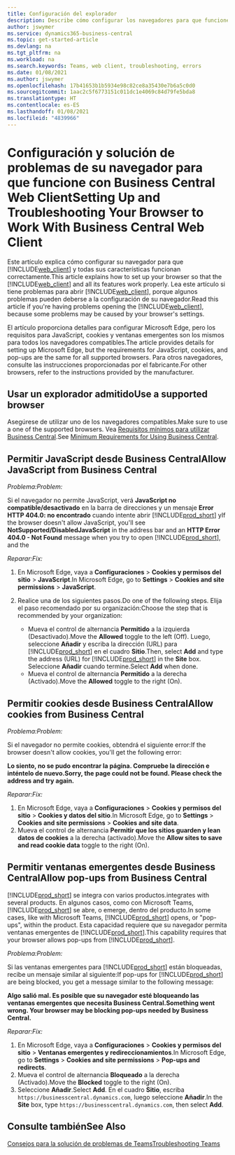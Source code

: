 ```yaml
---
title: Configuración del explorador
description: Describe cómo configurar los navegadores para que funcionen con Business Central y los productos que se integran con él.
author: jswymer
ms.service: dynamics365-business-central
ms.topic: get-started-article
ms.devlang: na
ms.tgt_pltfrm: na
ms.workload: na
ms.search.keywords: Teams, web client, troubleshooting, errors
ms.date: 01/08/2021
ms.author: jswymer
ms.openlocfilehash: 17b41653b1b5934e98c82ce8a35430e7b6a5c0d0
ms.sourcegitcommit: 1aac2c5f6773151c011dc1e4069c84d79fe5bda8
ms.translationtype: HT
ms.contentlocale: es-ES
ms.lasthandoff: 01/08/2021
ms.locfileid: "4839966"
---
```

# <a name="setting-up-and-troubleshooting-your-browser-to-work-with-business-central-web-client"></a><span data-ttu-id="eb0ee-103">Configuración y solución de problemas de su navegador para que funcione con Business Central Web Client</span><span class="sxs-lookup"><span data-stu-id="eb0ee-103">Setting Up and Troubleshooting Your Browser to Work With Business Central Web Client</span></span>

<span data-ttu-id="eb0ee-104">Este artículo explica cómo configurar su navegador para que [!INCLUDE[web_client](includes/web_client.md)] y todas sus características funcionan correctamente.</span><span class="sxs-lookup"><span data-stu-id="eb0ee-104">This article explains how to set up your browser so that the [!INCLUDE[web_client](includes/web_client.md)] and all its features work properly.</span></span> <span data-ttu-id="eb0ee-105">Lea este artículo si tiene problemas para abrir [!INCLUDE[web_client](includes/web_client.md)], porque algunos problemas pueden deberse a la configuración de su navegador.</span><span class="sxs-lookup"><span data-stu-id="eb0ee-105">Read this article if you're having problems opening the [!INCLUDE[web_client](includes/web_client.md)], because some problems may be caused by your browser's settings.</span></span>

<span data-ttu-id="eb0ee-106">El artículo proporciona detalles para configurar Microsoft Edge, pero los requisitos para JavaScript, cookies y ventanas emergentes son los mismos para todos los navegadores compatibles.</span><span class="sxs-lookup"><span data-stu-id="eb0ee-106">The article provides details for setting up Microsoft Edge, but the requirements for JavaScript, cookies, and pop-ups are the same for all supported browsers.</span></span> <span data-ttu-id="eb0ee-107">Para otros navegadores, consulte las instrucciones proporcionadas por el fabricante.</span><span class="sxs-lookup"><span data-stu-id="eb0ee-107">For other browsers, refer to the instructions provided by the manufacturer.</span></span>  

## <a name="use-a-supported-browser"></a><span data-ttu-id="eb0ee-108">Usar un explorador admitido</span><span class="sxs-lookup"><span data-stu-id="eb0ee-108">Use a supported browser</span></span>

<span data-ttu-id="eb0ee-109">Asegúrese de utilizar uno de los navegadores compatibles.</span><span class="sxs-lookup"><span data-stu-id="eb0ee-109">Make sure to use a one of the supported browsers.</span></span> <span data-ttu-id="eb0ee-110">Vea [Requisitos mínimos para utilizar Business Central](product-requirements.md#recommended-browsers).</span><span class="sxs-lookup"><span data-stu-id="eb0ee-110">See [Minimum Requirements for Using Business Central](product-requirements.md#recommended-browsers).</span></span>  

## <a name="allow-javascript-from-business-central"></a><span data-ttu-id="eb0ee-111">Permitir JavaScript desde Business Central</span><span class="sxs-lookup"><span data-stu-id="eb0ee-111">Allow JavaScript from Business Central</span></span>

<span data-ttu-id="eb0ee-112">*Problema:*</span><span class="sxs-lookup"><span data-stu-id="eb0ee-112">*Problem:*</span></span>

<span data-ttu-id="eb0ee-113">Si el navegador no permite JavaScript, verá **JavaScript no compatible/desactivado** en la barra de direcciones y un mensaje **Error HTTP 404.0: no encontrado** cuando intente abrir [!INCLUDE[prod_short](includes/prod_short.md)] y</span><span class="sxs-lookup"><span data-stu-id="eb0ee-113">If the browser doesn't allow JavaScript, you'll see **NotSupported/DisabledJavaScript** in the address bar and an **HTTP Error 404.0 - Not Found** message when you try to open [!INCLUDE[prod_short](includes/prod_short.md)], and the</span></span> 

<!-- http://localhost:8080/NotSupported/DisabledJavaScript HTTP Error 404.0 - Not Found
The resource you are looking for has been removed, had its name changed, or is temporarily unavailable. -->

<span data-ttu-id="eb0ee-114">*Reparar:*</span><span class="sxs-lookup"><span data-stu-id="eb0ee-114">*Fix:*</span></span>

1. <span data-ttu-id="eb0ee-115">En Microsoft Edge, vaya a **Configuraciones** > **Cookies y permisos del sitio** > **JavaScript**.</span><span class="sxs-lookup"><span data-stu-id="eb0ee-115">In Microsoft Edge, go to **Settings** > **Cookies and site permissions** > **JavaScript**.</span></span>
2. <span data-ttu-id="eb0ee-116">Realice una de los siguientes pasos.</span><span class="sxs-lookup"><span data-stu-id="eb0ee-116">Do one of the following steps.</span></span> <span data-ttu-id="eb0ee-117">Elija el paso recomendado por su organización:</span><span class="sxs-lookup"><span data-stu-id="eb0ee-117">Choose the step that is recommended by your organization:</span></span>

    - <span data-ttu-id="eb0ee-118">Mueva el control de alternancia **Permitido** a la izquierda (Desactivado).</span><span class="sxs-lookup"><span data-stu-id="eb0ee-118">Move the **Allowed** toggle to the left (Off).</span></span> <span data-ttu-id="eb0ee-119">Luego, seleccione **Añadir** y escriba la dirección (URL) para [!INCLUDE[prod_short](includes/prod_short.md)] en el cuadro **Sitio**.</span><span class="sxs-lookup"><span data-stu-id="eb0ee-119">Then, select **Add** and type the address (URL) for [!INCLUDE[prod_short](includes/prod_short.md)] in the **Site** box.</span></span> <span data-ttu-id="eb0ee-120">Seleccione **Añadir** cuando termine.</span><span class="sxs-lookup"><span data-stu-id="eb0ee-120">Select **Add** when done.</span></span>
    - <span data-ttu-id="eb0ee-121">Mueva el control de alternancia **Permitido** a la derecha (Activado).</span><span class="sxs-lookup"><span data-stu-id="eb0ee-121">Move the **Allowed** toggle to the right (On).</span></span>

## <a name="allow-cookies-from-business-central"></a><span data-ttu-id="eb0ee-122">Permitir cookies desde Business Central</span><span class="sxs-lookup"><span data-stu-id="eb0ee-122">Allow cookies from Business Central</span></span>

<span data-ttu-id="eb0ee-123">*Problema:*</span><span class="sxs-lookup"><span data-stu-id="eb0ee-123">*Problem:*</span></span>

<span data-ttu-id="eb0ee-124">Si el navegador no permite cookies, obtendrá el siguiente error:</span><span class="sxs-lookup"><span data-stu-id="eb0ee-124">If the browser doesn't allow cookies, you'll get the following error:</span></span>

<span data-ttu-id="eb0ee-125">**Lo siento, no se pudo encontrar la página. Compruebe la dirección e inténtelo de nuevo.**</span><span class="sxs-lookup"><span data-stu-id="eb0ee-125">**Sorry, the page could not be found. Please check the address and try again.**</span></span> 

<span data-ttu-id="eb0ee-126">*Reparar:*</span><span class="sxs-lookup"><span data-stu-id="eb0ee-126">*Fix:*</span></span>

1. <span data-ttu-id="eb0ee-127">En Microsoft Edge, vaya a **Configuraciones** > **Cookies y permisos del sitio** > **Cookies y datos del sitio**.</span><span class="sxs-lookup"><span data-stu-id="eb0ee-127">In Microsoft Edge, go to **Settings** > **Cookies and site permissions** > **Cookies and site data**.</span></span>
2. <span data-ttu-id="eb0ee-128">Mueva el control de alternancia **Permitir que los sitios guarden y lean datos de cookies** a la derecha (activado).</span><span class="sxs-lookup"><span data-stu-id="eb0ee-128">Move the **Allow sites to save and read cookie data** toggle to the right (On).</span></span>  

## <a name="allow-pop-ups-from-business-central"></a><a name="popup"></a><span data-ttu-id="eb0ee-129">Permitir ventanas emergentes desde Business Central</span><span class="sxs-lookup"><span data-stu-id="eb0ee-129">Allow pop-ups from Business Central</span></span>

[!INCLUDE[prod_short](includes/prod_short.md)] <span data-ttu-id="eb0ee-130">se integra con varios productos.</span><span class="sxs-lookup"><span data-stu-id="eb0ee-130">integrates with several products.</span></span> <span data-ttu-id="eb0ee-131">En algunos casos, como con Microsoft Teams, [!INCLUDE[prod_short](includes/prod_short.md)] se abre, o emerge, dentro del producto.</span><span class="sxs-lookup"><span data-stu-id="eb0ee-131">In some cases, like with Microsoft Teams, [!INCLUDE[prod_short](includes/prod_short.md)] opens, or "pop-ups", within the product.</span></span> <span data-ttu-id="eb0ee-132">Esta capacidad requiere que su navegador permita ventanas emergentes de [!INCLUDE[prod_short](includes/prod_short.md)].</span><span class="sxs-lookup"><span data-stu-id="eb0ee-132">This capability requires that your browser allows pop-ups from [!INCLUDE[prod_short](includes/prod_short.md)].</span></span>

<span data-ttu-id="eb0ee-133">*Problema:*</span><span class="sxs-lookup"><span data-stu-id="eb0ee-133">*Problem:*</span></span>

<span data-ttu-id="eb0ee-134">Si las ventanas emergentes para [!INCLUDE[prod_short](includes/prod_short.md)] están bloqueadas, recibe un mensaje similar al siguiente:</span><span class="sxs-lookup"><span data-stu-id="eb0ee-134">If pop-ups for [!INCLUDE[prod_short](includes/prod_short.md)] are being blocked, you get a message similar to the following message:</span></span>

<span data-ttu-id="eb0ee-135">**Algo salió mal. Es posible que su navegador esté bloqueando las ventanas emergentes que necesita Business Central.**</span><span class="sxs-lookup"><span data-stu-id="eb0ee-135">**Something went wrong. Your browser may be blocking pop-ups needed by Business Central.**</span></span>

<!--
Something went wrong
Your browser may be blocking pop-ups needed by Business Central.

Change your browser settings to allow pop-ups or allow this for trusted domains, then try again.
If these settings are managed for your organization, you should contact your administrator for assistance.

Try again
-->
<span data-ttu-id="eb0ee-136">*Reparar:*</span><span class="sxs-lookup"><span data-stu-id="eb0ee-136">*Fix:*</span></span>

1. <span data-ttu-id="eb0ee-137">En Microsoft Edge, vaya a **Configuraciones** > **Cookies y permisos del sitio** > **Ventanas emergentes y redireccionamientos**.</span><span class="sxs-lookup"><span data-stu-id="eb0ee-137">In Microsoft Edge, go to **Settings** > **Cookies and site permissions** > **Pop-ups and redirects**.</span></span>
2. <span data-ttu-id="eb0ee-138">Mueva el control de alternancia **Bloqueado** a la derecha (Activado).</span><span class="sxs-lookup"><span data-stu-id="eb0ee-138">Move the **Blocked** toggle to the right (On).</span></span>
3. <span data-ttu-id="eb0ee-139">Seleccione **Añadir**.</span><span class="sxs-lookup"><span data-stu-id="eb0ee-139">Select **Add**.</span></span> <span data-ttu-id="eb0ee-140">En el cuadro **Sitio**, escriba `https://businesscentral.dynamics.com`, luego seleccione **Añadir**.</span><span class="sxs-lookup"><span data-stu-id="eb0ee-140">In the **Site** box, type `https://businesscentral.dynamics.com`, then select **Add**.</span></span>

## <a name="see-also"></a><span data-ttu-id="eb0ee-141">Consulte también</span><span class="sxs-lookup"><span data-stu-id="eb0ee-141">See Also</span></span>

[<span data-ttu-id="eb0ee-142">Consejos para la solución de problemas de Teams</span><span class="sxs-lookup"><span data-stu-id="eb0ee-142">Troubleshooting Teams</span></span>](admin-teams-troubleshooting.md)  
